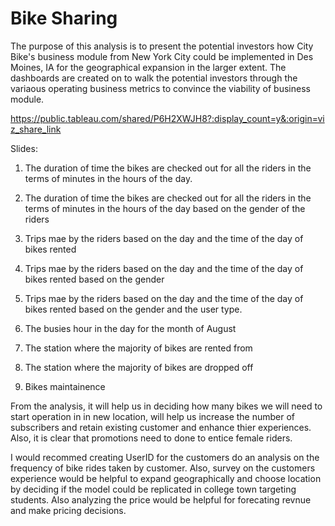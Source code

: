 # Bike Sharing

The purpose of this analysis is to present the potential investors how City Bike's business module from New York City could be implemented in Des Moines, IA for the geographical expansion in the larger extent. The dashboards are created on to walk the potential investors through the variaous operating business metrics to convince the viability of business module.

https://public.tableau.com/shared/P6H2XWJH8?:display_count=y&:origin=viz_share_link

Slides:

1. The duration of time the bikes are checked out for all the riders in the terms of minutes in the hours of the day.

2. The duration of time the bikes are checked out for all the riders in the terms of minutes in the hours of the day based on the gender of the riders

3.  Trips mae by the riders based on the day and the time of the day of bikes rented

4.  Trips mae by the riders based on the day and the time of the day of bikes rented based on the gender

5.  Trips mae by the riders based on the day and the time of the day of bikes rented based on the gender and the user type.

6. The busies hour in the day for the month of August

7. The station where the majority of bikes are rented from

8. The station where the majority of bikes are dropped off

9. Bikes maintainence

From the analysis, it will help us in deciding how many bikes we will need to start operation in in new location, will help us increase the number of subscribers and retain existing customer and enhance thier experiences. Also, it is clear that promotions need to done to entice female riders.

I would recommed creating UserID for the customers do an analysis on the frequency of bike rides taken by customer. Also, survey on the customers experience would be helpful to expand geographically and choose location by deciding if the model could be replicated in college town targeting students. Also analyzing the price would be helpful for forecating revnue and make pricing decisions.

